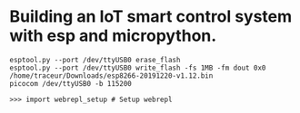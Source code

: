 # Building an IoT smart control system with esp and micropython.

```buildoutcfg
esptool.py --port /dev/ttyUSB0 erase_flash
esptool.py --port /dev/ttyUSB0 write_flash -fs 1MB -fm dout 0x0 /home/traceur/Downloads/esp8266-20191220-v1.12.bin
picocom /dev/ttyUSB0 -b 115200

>>> import webrepl_setup # Setup webrepl
```
